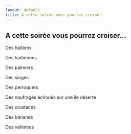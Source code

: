 ```yaml
---
layout: default
title: A cette soirée vous pourrez croiser
---
```


## A cette soirée vous pourrez croiser...

Des haïtiens

Des haïtiennes

Des palmiers

Des singes

Des perroquets

Des naufragés échoués sur une île déserte

Des crustacés

Des bananes

Des vahinées
